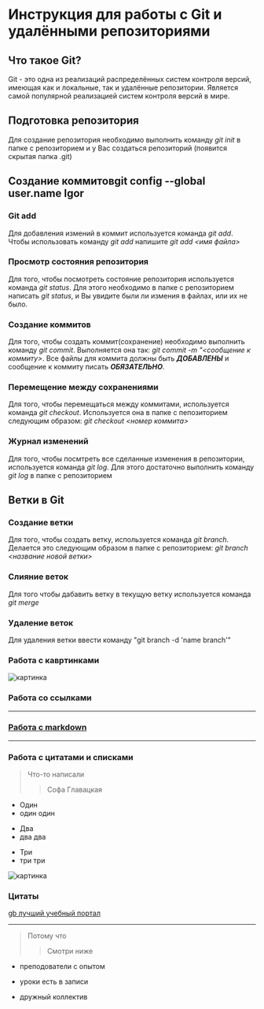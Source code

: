 # Инструкция для работы с Git и удалёнными репозиториями

## Что такое Git?
Git - это одна из реализаций распределённых систем контроля версий, имеющая как и локальные, так и удалённые репозитории. Является самой популярной реализацией систем контроля версий в мире.
## Подготовка репозитория
Для создание репозитория необходимо выполнить команду *git init*  в папке с репозиторием и у Вас создаться репозиторий (появится скрытая папка .git)

## Создание коммитовgit config --global user.name Igor

### Git add
Для добавления измений в коммит используется команда *git add*. Чтобы использовать команду *git add* напишите *git add <имя файла>*

### Просмотр состояния репозитория
Для того, чтобы посмотреть состояние репозитория используется команда *git status*. Для этого необходимо в папке с репозиторием написать *git status*, и Вы увидите были ли измения в файлах, или их не было.

### Создание коммитов
Для того, чтобы создать коммит(сохранение) необходимо выполнить команду *git commit*. Выполняется она так: *git commit -m "<сообщение к коммиту>*. Все файлы для коммита должны быть ***ДОБАВЛЕНЫ*** и сообщение к коммиту писать ***ОБЯЗАТЕЛЬНО***.

### Перемещение между сохранениями
Для того, чтобы перемещаться между коммитами, используется команда *git checkout*. Используется она в папке с пепозиторием следующим образом: *git checkout <номер коммита>*


### Журнал изменений

Для того, чтобы посмтреть все сделанные изменения в репозитории, используется команда *git log*. Для этого достаточно выполнить команду *git log* в папке с репозиторием
## Ветки в Git

### Создание ветки

Для того, чтобы создать ветку, используется команда *git branch*. Делается это следующим образом в папке с репозиторием: *git branch <название новой ветки>*

### Слияние веток

Для того чтобы дабавить ветку в текущую ветку используется команда *git merge <name branch>*

### Удаление веток
Для удаления ветки ввести команду "git branch -d 'name branch'"

### Работа с кавртинками


![картинка](https://cdnn21.img.ria.ru/images/148839/96/1488399659_0:0:960:960_600x0_80_0_1_00aba03561b0410be7ca635161147608.jpg.webp)

### Работа со ссылками 


---


### [Работа с markdown](https://texterra.ru/blog/ischerpyvayushchaya-shpargalka-po-sintaksisu-razmetki-markdown-na-zametku-avtoram-veb-razrabotchikam.html )

---

### Работа с цитатами и списками

> Что-то написали
>>  Софа Главацкая

* Один
* один один 
- Два 
- два два 
+ Три
+ три три  

 
![картинка](https://irinafridrikh.ru/wp-content/uploads/2021/07/4-1.png ) 

### Цитаты
[gb лучший учебный портал](https://gb.ru/sale?utm_source=yandex&utm_medium=cpc&utm_campaign=8500_geekbrains_yandex_cpc_poisk_sale_ru_brand_gb_87064283&utm_content=adg_5185467419%7Cad_14047541533%7Cph_44544023055%7Ckey_geekbrains%7Cdev_desktop%7Cpst_premium_1%7Crgnid_172_Уфа%7Cplacement_none%7Ccreative_%7Bcreative_name%7D&utm_term=geekbrains&etext=&yclid=3156590298098637084) 

---

> Потому что
>> Смотри ниже

* преподователи с опытом
+ уроки есть в записи
- дружный коллектив




